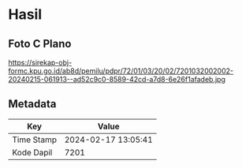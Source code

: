 # Hasil

## Foto C Plano

https://sirekap-obj-formc.kpu.go.id/ab8d/pemilu/pdpr/72/01/03/20/02/7201032002002-20240215-061913--ad52c9c0-8589-42cd-a7d8-6e26f1afadeb.jpg


## Metadata

| Key        | Value               |
| ---------- | ------------------- |
| Time Stamp | 2024-02-17 13:05:41 |
| Kode Dapil | 7201                |



